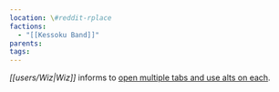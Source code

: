 ```yaml
---
location: \#reddit-rplace
factions:
  - "[[Kessoku Band]]"
parents: 
tags: 
---
```

*[[users/Wiz|Wiz]]* informs to [open multiple tabs and use alts on each](https://discord.com/channels/1093664259273130084/1131230952119615600/1131584508903297175).